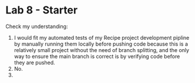 # Lab 8 - Starter

Check my understanding:

1. I would fit my automated tests of my Recipe project development pipline by manually running them locally before pushing code because this is a relatively small project without the need of branch splitting, and the only way to ensure the main branch is correct is by verifying code before they are pushed.
2. No.
3. 